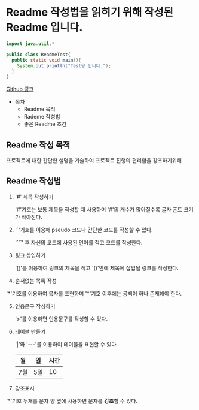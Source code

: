 # Readme 작성법을 읽히기 위해 작성된 Readme 입니다.

```JAVA
import java.util.*

public class ReadmeTest{
  public static void main(){
    System.out.println("Test용 입니다.");
  }
}
```

[Github 링크](https://github.com/)


* 목차
  * Readme 목적
  * Rademe 작성법
  * 좋은 Readme 조건

## Readme 작성 목적

프로젝트에 대한 간단한 설명을 기술하여 프로젝트 진행의 편리함을 강조하기위해

## Readme 작성법

1. '#' 제목 작성하기

    '#'기호는 보통 제목을 작성할 때 사용하며 '#'의 개수가 많아질수록 글자 폰트 크기가 작아진다.

2. '`'기호를 이용해 pseudo 코드나 간단한 코드를 작성할 수 있다.

    '```' 후 자신의 코드에 사용된 언어를 적고 코드를 작성한다.

3. 링크 삽입하기

    '[]'를 이용하여 링크의 제목을 적고 '()'안에 제목에 삽입될 링크를 작성한다.

4. 순서없는 목록 작성

  '\*'기호를 이용하여 목차를 표현하며 '\*'기호 이후에는 공백이 하나 존재해야 한다.

5. 인용문구 작성하기

    '>'를 이용하면 인용문구를 작성할 수 있다.

6. 테이블 만들기

    '|'와 '---'를 이용하여 테이블을 표현할 수 있다.
    
    월 | 일 | 시간
    ---|---|---|
    7월|5일|10

7. 강조표시

  '\*'기호 두개를 문자 양 옆에 사용하면 문자를 **강조**할 수 있다.
